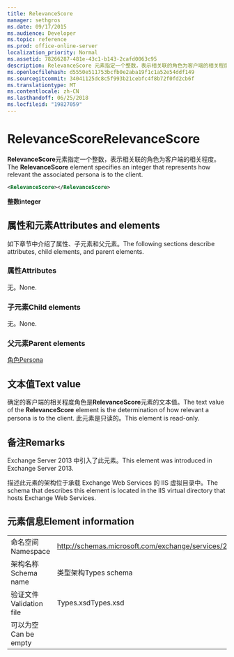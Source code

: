 ```yaml
---
title: RelevanceScore
manager: sethgros
ms.date: 09/17/2015
ms.audience: Developer
ms.topic: reference
ms.prod: office-online-server
localization_priority: Normal
ms.assetid: 78266287-481e-43c1-b143-2cafd0063c95
description: RelevanceScore 元素指定一个整数，表示相关联的角色为客户端的相关程度。
ms.openlocfilehash: d5550e511753bcfb0e2aba19f1c1a52e54ddf149
ms.sourcegitcommit: 34041125dc8c5f993b21cebfc4f8b72f0fd2cb6f
ms.translationtype: MT
ms.contentlocale: zh-CN
ms.lasthandoff: 06/25/2018
ms.locfileid: "19827059"
---
```

# <a name="relevancescore"></a><span data-ttu-id="cd930-103">RelevanceScore</span><span class="sxs-lookup"><span data-stu-id="cd930-103">RelevanceScore</span></span>

<span data-ttu-id="cd930-104">**RelevanceScore**元素指定一个整数，表示相关联的角色为客户端的相关程度。</span><span class="sxs-lookup"><span data-stu-id="cd930-104">The **RelevanceScore** element specifies an integer that represents how relevant the associated persona is to the client.</span></span> 
  
```XML
<RelevanceScore></RelevanceScore>
```

 <span data-ttu-id="cd930-105">**整数**</span><span class="sxs-lookup"><span data-stu-id="cd930-105">**integer**</span></span>
## <a name="attributes-and-elements"></a><span data-ttu-id="cd930-106">属性和元素</span><span class="sxs-lookup"><span data-stu-id="cd930-106">Attributes and elements</span></span>

<span data-ttu-id="cd930-107">如下章节中介绍了属性、子元素和父元素。</span><span class="sxs-lookup"><span data-stu-id="cd930-107">The following sections describe attributes, child elements, and parent elements.</span></span>
  
### <a name="attributes"></a><span data-ttu-id="cd930-108">属性</span><span class="sxs-lookup"><span data-stu-id="cd930-108">Attributes</span></span>

<span data-ttu-id="cd930-109">无。</span><span class="sxs-lookup"><span data-stu-id="cd930-109">None.</span></span>
  
### <a name="child-elements"></a><span data-ttu-id="cd930-110">子元素</span><span class="sxs-lookup"><span data-stu-id="cd930-110">Child elements</span></span>

<span data-ttu-id="cd930-111">无。</span><span class="sxs-lookup"><span data-stu-id="cd930-111">None.</span></span>
  
### <a name="parent-elements"></a><span data-ttu-id="cd930-112">父元素</span><span class="sxs-lookup"><span data-stu-id="cd930-112">Parent elements</span></span>

[<span data-ttu-id="cd930-113">角色</span><span class="sxs-lookup"><span data-stu-id="cd930-113">Persona</span></span>](persona.md)
  
## <a name="text-value"></a><span data-ttu-id="cd930-114">文本值</span><span class="sxs-lookup"><span data-stu-id="cd930-114">Text value</span></span>

<span data-ttu-id="cd930-115">确定的客户端的相关程度角色是**RelevanceScore**元素的文本值。</span><span class="sxs-lookup"><span data-stu-id="cd930-115">The text value of the **RelevanceScore** element is the determination of how relevant a persona is to the client.</span></span> <span data-ttu-id="cd930-116">此元素是只读的。</span><span class="sxs-lookup"><span data-stu-id="cd930-116">This element is read-only.</span></span> 
  
## <a name="remarks"></a><span data-ttu-id="cd930-117">备注</span><span class="sxs-lookup"><span data-stu-id="cd930-117">Remarks</span></span>

<span data-ttu-id="cd930-118">Exchange Server 2013 中引入了此元素。</span><span class="sxs-lookup"><span data-stu-id="cd930-118">This element was introduced in Exchange Server 2013.</span></span>
  
<span data-ttu-id="cd930-119">描述此元素的架构位于承载 Exchange Web Services 的 IIS 虚拟目录中。</span><span class="sxs-lookup"><span data-stu-id="cd930-119">The schema that describes this element is located in the IIS virtual directory that hosts Exchange Web Services.</span></span>
  
## <a name="element-information"></a><span data-ttu-id="cd930-120">元素信息</span><span class="sxs-lookup"><span data-stu-id="cd930-120">Element information</span></span>

|||
|:-----|:-----|
|<span data-ttu-id="cd930-121">命名空间</span><span class="sxs-lookup"><span data-stu-id="cd930-121">Namespace</span></span>  <br/> |http://schemas.microsoft.com/exchange/services/2006/types  <br/> |
|<span data-ttu-id="cd930-122">架构名称</span><span class="sxs-lookup"><span data-stu-id="cd930-122">Schema name</span></span>  <br/> |<span data-ttu-id="cd930-123">类型架构</span><span class="sxs-lookup"><span data-stu-id="cd930-123">Types schema</span></span>  <br/> |
|<span data-ttu-id="cd930-124">验证文件</span><span class="sxs-lookup"><span data-stu-id="cd930-124">Validation file</span></span>  <br/> |<span data-ttu-id="cd930-125">Types.xsd</span><span class="sxs-lookup"><span data-stu-id="cd930-125">Types.xsd</span></span>  <br/> |
|<span data-ttu-id="cd930-126">可以为空</span><span class="sxs-lookup"><span data-stu-id="cd930-126">Can be empty</span></span>  <br/> ||
   

